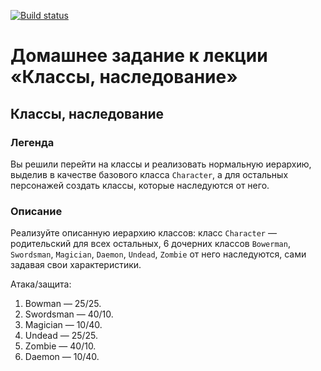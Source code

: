 [![Build status](https://ci.appveyor.com/api/projects/status/md6xgxdhe0d6etkf?svg=true)](https://ci.appveyor.com/project/DedMaier/classes-inheritance-1-jvv8b)
# Домашнее задание к лекции «Классы, наследование»

## Классы, наследование

### Легенда

Вы решили перейти на классы и реализовать нормальную иерархию, выделив в качестве базового класса `Character`, а для остальных персонажей создать классы, которые наследуются от него.

### Описание

Реализуйте описанную иерархию классов: класс `Character` — родительский для всех остальных, 6 дочерних классов `Bowerman`, `Swordsman`, `Magician`, `Daemon`, `Undead`, `Zombie` от него наследуются, сами задавая свои характеристики.

Атака/защита:
1. Bowman — 25/25.
2. Swordsman — 40/10.
3. Magician — 10/40.
4. Undead — 25/25.
5. Zombie — 40/10.
6. Daemon — 10/40.
